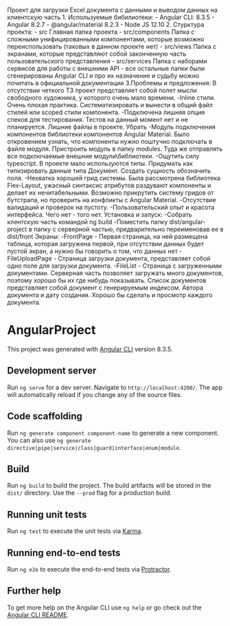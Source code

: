 Проект для загрузки Excel документа с данными и выводом данных на клиентскую часть
    1. Используемые бибилиотеки:
        - Angular CLI: 8.3.5
        - Angular 8.2.7
        - @angular/material 8.2.3
        - Node JS 12.10
    2. Стурктура проекта:
        - src Главная папка проекта
            - src/components Папка с сложными унифицированными компонентами, которые возможно переиспользовать (таковых в данном проекте нет)
            - src/views Папка с экранами, которые представляют собой законченную часть пользовательского представления
            - src/services Папка с наборами сервисов для работы с внешними API
            - все остальные папки были сгенерированы Angular CLI и про их назначение и судьбу можно почитать в официальной документации
    3.Проблемы и предложения:
        В отсутствии четкого ТЗ проект представляет собой полет мысли свободного художника, у которого очень мало времени.
            -Inline стили. Очень плохая практика. Систематизировать и вынести в общий файл стилей или scoped стили компонента.
            -Подключена лишняя опция спеков для тестирования. Тестов на данный момент нет и не планируется. Лишние файлы в проекте. Убрать
            -Модуль подключения компонентов библиотеки компонентов Angular Material. Было откровением узнать, что компоненты нужно поштучно
                подключать в файле модуля. Пристроить модуль в папку modules. Туда же отправлять все подключаемые внешние модули\библиотеки.
            -Ощутить силу typescript. В проекте мало используются типы. Придумать как типизировать данные типа Документ. Создать сущность обозначить поля.
            -Нехватка хорошей грид системы. Была рассмотрена библиотека Flex-Layout, ужасный синтаксис атрибутов раздувают компоненты и делает их 
                нечитабельными. Возможно прикрутить систему гридов от бутстрапа, но проверить на конфликты с Angular Material.
            -Отсутствие валидаций и проверок на пустоту.
            -Пользовательский опыт и красота интерфейса. Чего нет - того нет.
    Установка и запуск:
        -Собрать клентскую часть командой ng build
        -Поместить папку dist/angular-project в папку с серверной частью, предварительно переименовав ее в dist/front
    Экраны:
        -FrontPage - Первая страница, на ней размещена таблица, которая загружена первой, при отсутствии данных будет пустой экран, а нужно бы говорить о том, что данных нет
        -FileUploadPage - Страница загрузки документа, представляет собой одно поле для загрузки документа. 
        -FileList - Страница с загруженными документами. Серверная часть позволяет загружать много документов, поэтому хорошо бы их где нибудь показывать.
            Список документов представляет собой документ с генерируемым индексом. Автора документа и дату создания. Хорошо бы сделать и просмотр каждого документа.




# AngularProject

This project was generated with [Angular CLI](https://github.com/angular/angular-cli) version 8.3.5.

## Development server

Run `ng serve` for a dev server. Navigate to `http://localhost:4200/`. The app will automatically reload if you change any of the source files.

## Code scaffolding

Run `ng generate component component-name` to generate a new component. You can also use `ng generate directive|pipe|service|class|guard|interface|enum|module`.

## Build

Run `ng build` to build the project. The build artifacts will be stored in the `dist/` directory. Use the `--prod` flag for a production build.

## Running unit tests

Run `ng test` to execute the unit tests via [Karma](https://karma-runner.github.io).

## Running end-to-end tests

Run `ng e2e` to execute the end-to-end tests via [Protractor](http://www.protractortest.org/).

## Further help

To get more help on the Angular CLI use `ng help` or go check out the [Angular CLI README](https://github.com/angular/angular-cli/blob/master/README.md).
